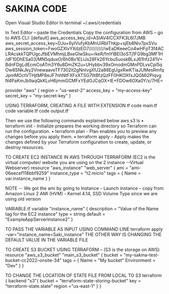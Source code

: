 # SAKINA CODE
Open Visual Studio Editor
In terminal 
~/.aws/credentials


In Text Editor –  paste the Credentials 
Copy the configuration from AWS – go to AWS CLI:
[default]
aws_access_key_id=ASIAV4ICCXFK3L6I7JMB
aws_secret_access_key=DJu+6ylVufyKbMnUiRblThkjp+sjEb8Niv7pxSVu
aws_session_token=FwoGZXIvYXdzEO7//////////wEaDKeeeCo4wHFpT3f4ACLRAcskkTQPUgcJfbEVMhmjLBxeGlwSku+rkeR/fmYlBEI3oSTj1FG9bg3MF1H/dF10DhESa03/MN5qduxO/6h0Bx1ELiJs28Fk26Ycbu5uoskBLxJ61hfz241V+BdnFDgLdEcmCoATm3Y6u8DmZK2u+UHybbv39xOmodmGMnPDLvsCpl5qOw8SNkJky2VnewaaveTF7302it2gNnIvgXfJ2a88EgUgxRwKTiaJUMesRmfqJpmMOctVTHjtMP8eJF7nhNtFXFxXTSG7lltBfzQzFF0HKOXfxJQGMi2PiqvgN4PaKmJb9aqQkKLvH6jmmGCMFxYEdOJCqOX+IE+FDOw6OXa0Y/x/7HE=


provider "aws" { region = "us-west-2" access_key = "my-access-key" secret_key = "my-secret-key" }


USING TERRAFORM, CREATING A FILE WITH EXTENSION tf
code main.tf
code variable.tf
code output.tf


Then we use the following commands explained below
aws s3 ls
•	terraform init - Initialize prepares the working directory so Terraform can run the configuration.
•	terraform plan - Plan enables you to preview any changes before you apply them.
•	terraform apply - Apply makes the changes defined by your Terraform configuration to create, update, or destroy resources.


TO CREATE EC2 INSTANCE IN AWS THROUGH TERRAFORM (EC2 is the virtual computer/ website you are using on the 2 instance --Virtual Webserver)
resource "aws_instance" "web_server" {
  ami          = "ami-06eecef118bbf9259"
  instance_type = "t2.micro"
  tags = {
    Name = var.instance_name
  }
}

NOTE -- We got the ami by going to Instance – Launch instance – copy from Amazon Linux 2 AMI (HVM) - Kernel 4.14, SSD Volume Type since we are using old version



VARIABLE.tf
variable "instance_name" {
  description = "Value of the Name tag for the EC2 instance"
  type        = string
  default     = "ExampleAppServerInstance2"
}

TO PASS THE VARIABLE AS INPUT USING COMMAND LINE
terraform apply -var="instance_name=Saki_instance"
THE OTHER WAY IS CHANGING THE DEFAULT VALUE IN THE VARIABLE FILE


TO CREATE S3 BUCKET USING TERRAFORM – (S3 is the storage on AWS)
resource "aws_s3_bucket" "main_s3_bucket" {
  bucket = "my-sakina-test-bucket-cc2022-onsite-34"
  tags = {
    Name        = "My bucket"
    Environment = "Dev"
  }
}


TO CHANGE THE LOCATION OF STATE FILE FROM LOCAL TO S3
terraform {
backend "s3"{
bucket = "terraform-state-storing-bucket"
key = "terraform-state.state"
region ="us-east-1"
}
}


